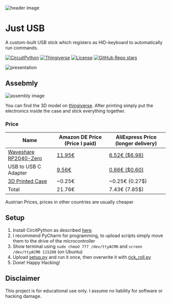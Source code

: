 ![header image](./images/top.jpg)
# Just USB
A custom-built USB stick which registers as HID-keyboard to automatically run commands.

[![CircuitPython](https://img.shields.io/static/v1?label=Programming%20Language&message=CircuitPython&color=%23652d90&style=flat-square)](https://github.com/Alwinator/JustUSB)
[![Thingiverse](https://img.shields.io/static/v1?label=3D%20Model&message=Thingiverse&color=%230359b5&style=flat-square)](https://www.thingiverse.com/thing:5332207)
[![License](https://img.shields.io/github/license/Alwinator/JustUSB?color=%23009900&style=flat-square)](https://github.com/Alwinator/JustUSB/blob/main/LICENSE)
[![GitHub Repo stars](https://img.shields.io/github/stars/Alwinator/JustUSB?style=flat-square)](https://github.com/Alwinator/JustUSB)



![presentation](./images/presentation.gif)

## Assebmly
![assembly image](./images/assembly.jpg)

You can find the 3D model on [thingiverse](https://www.thingiverse.com/thing:5332207). After printing simply put the electronics inside the case and stick everything together.

### Price

| Name                                                                | Amazon DE Price (Price I paid)                        | AliExpress Price (longer delivery)                                     |
|---------------------------------------------------------------------|-------------------------------------------------------|------------------------------------------------------------------------|
| [Waveshare RP2040-Zero](https://www.waveshare.com/wiki/RP2040-Zero) | [11.95€](https://www.amazon.de/gp/product/B09M42BS6H) | [6.52€ ($6.98)](https://www.aliexpress.com/item/1005003813286792.html) |
| USB to USB C Adapter                                                | [9.56€](https://www.amazon.de/gp/product/B09L4GXQZX)  | [0.66€ ($0.60)](https://www.aliexpress.com/item/1005002069300990.html) |
| [3D Printed Case](https://www.thingiverse.com/thing:5332207)        | ~0.25€                                                | ~0.25€ (0.27$)                                                         |
| Total                                                               | 21.76€                                                | 7.43€  (7.85$)                                                         |

Austrian Prices, prices in other countries are usually cheaper

## Setup
1. Install CircitPython as described [here](https://learn.adafruit.com/getting-started-with-raspberry-pi-pico-circuitpython/circuitpython).
2. I recommend PyCharm for programming, to upload scripts simply move them to the drive of the microcontroller
3. Show terminal using `sudo chmod 777 /dev/ttyACM0` and `screen /dev/ttyACM0 115200` (on Ubuntu)
4. Upload [setup.py](scripts/setup.py) and run it once, then overwrite it with [rick_roll.py](scripts/rick_roll.py)
5. Done! Happy Hacking!

## Disclaimer
This project is for educational use only. I assume no liability for software or hacking damage.
